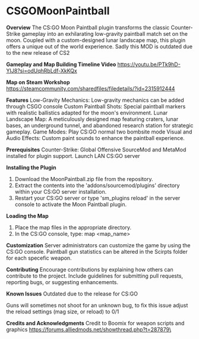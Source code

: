 # CSGOMoonPaintball

**Overview**
The CS:GO Moon Paintball plugin transforms the classic Counter-Strike gameplay into an exhilarating low-gravity paintball match set on the moon. Coupled with a custom-designed lunar landscape map, this plugin offers a unique out of the world experience.
Sadly this MOD is outdated due to the new release of CS2

**Gameplay and Map Building Timeline Video**
https://youtu.be/PTk9hD-YIJ8?si=odUqhRbLdf-XkKQx

**Map on Steam Workshop**
https://steamcommunity.com/sharedfiles/filedetails/?id=2315912444

**Features**
Low-Gravity Mechanics: Low-gravity mechanics can be added through CSGO console
Custom Paintball Shots: Special paintball markers with realistic ballistics adapted for the moon's environment.
Lunar Landscape Map: A meticulously designed map featuring craters, lunar bases, an underground tunnel, and abandoned research station for strategic gameplay.
Game Modes: Play CS:GO normal two bombsite mode
Visual and Audio Effects: Custom paint sounds to enhance the paintball experience.

  **Prerequisites**
  Counter-Strike: Global Offensive
  SourceMod and MetaMod installed for plugin support.
  Launch LAN CS:GO server
  
  **Installing the Plugin**
  1. Download the MoonPaintball.zip file from the repository.
  2. Extract the contents into the 'addons/sourcemod/plugins' directory within your CS:GO server installation.
  3. Restart your CS:GO server or type 'sm_plugins reload' in the server console to activate the Moon Paintball plugin.

**Loading the Map**
  1. Place the map files in the appropriate directory.
  2. In the CS:GO console, type: map <map_name>

**Customization**
Server administrators can customize the game by using the CS:GO console. Paintball gun statistics can be altered in the Scirpts folder for each specefic weapon.

**Contributing**
Encourage contributions by explaining how others can contribute to the project. Include guidelines for submitting pull requests, reporting bugs, or suggesting enhancements.

**Known Issues**
Outdated due to the release for CS:GO

Guns will sometimes not shoot for an unknown bug, to fix this issue adjust the reload settings (mag size, or reload) to 0/1

**Credits and Acknowledgments**
Credit to Boomix for weapon scripts and graphics
https://forums.alliedmods.net/showthread.php?t=287879\








